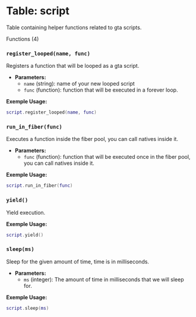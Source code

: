 # Table: script

Table containing helper functions related to gta scripts.

Functions (4)

### `register_looped(name, func)`

Registers a function that will be looped as a gta script.

- **Parameters:**
  - `name` (string): name of your new looped script
  - `func` (function): function that will be executed in a forever loop.

**Exemple Usage:**
```lua
script.register_looped(name, func)
```

### `run_in_fiber(func)`

Executes a function inside the fiber pool, you can call natives inside it.

- **Parameters:**
  - `func` (function): function that will be executed once in the fiber pool, you can call natives inside it.

**Exemple Usage:**
```lua
script.run_in_fiber(func)
```

### `yield()`

Yield execution.

**Exemple Usage:**
```lua
script.yield()
```

### `sleep(ms)`

Sleep for the given amount of time, time is in milliseconds.

- **Parameters:**
  - `ms` (integer): The amount of time in milliseconds that we will sleep for.

**Exemple Usage:**
```lua
script.sleep(ms)
```


